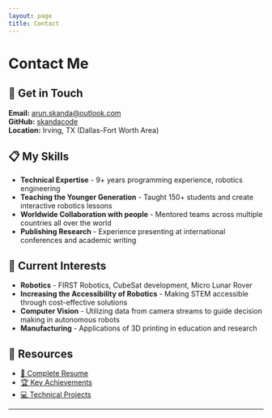 ```yaml
---
layout: page
title: Contact
---
```


# Contact Me

## 📧 **Get in Touch**

**Email:** [arun.skanda@outlook.com](mailto:arun.skanda@outlook.com)  
**GitHub:** [skandacode](https://github.com/skandacode)  
**Location:** Irving, TX (Dallas-Fort Worth Area)

## 📋 **My Skills**

- **Technical Expertise** - 9+ years programming experience, robotics engineering
- **Teaching the Younger Generation** - Taught 150+ students and create interactive robotics lessons
- **Worldwide Collaboration with people** - Mentored teams across multiple countries all over the world
- **Publishing Research** - Experience presenting at international conferences and academic writing

## 🎯 **Current Interests**

- **Robotics** - FIRST Robotics, CubeSat development, Micro Lunar Rover 
- **Increasing the Accessibility of Robotics** - Making STEM accessible through cost-effective solutions
- **Computer Vision** - Utilizing data from camera streams to guide decision making in autonomous robots
- **Manufacturing** - Applications of 3D printing in education and research

## 📄 **Resources**

- [📄 Complete Resume](resume.md)
- [🏆 Key Achievements](achievements.md)
- [💻 Technical Projects](projects.md)

---
